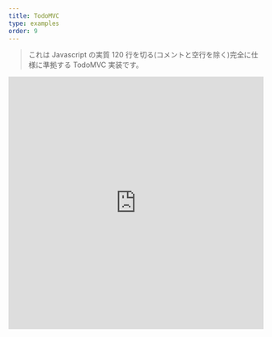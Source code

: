 ```yaml
---
title: TodoMVC
type: examples
order: 9
---
```


> これは Javascript の実質 120 行を切る(コメントと空行を除く)完全に仕様に準拠する TodoMVC 実装です。

<iframe width="100%" height="500" src="https://jsfiddle.net/yyx990803/aump8a25/embedded/result,html,js,css" allowfullscreen="allowfullscreen" frameborder="0"></iframe>
